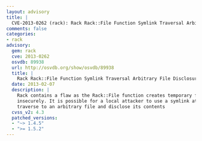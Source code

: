 ```yaml
---
layout: advisory
title: |
  CVE-2013-0262 (rack): Rack Rack::File Function Symlink Traversal Arbitrary File Disclosure
comments: false
categories:
- rack
advisory:
  gem: rack
  cve: 2013-0262
  osvdb: 89938
  url: http://osvdb.org/show/osvdb/89938
  title: |
    Rack Rack::File Function Symlink Traversal Arbitrary File Disclosure
  date: 2013-02-07
  description: |
    Rack contains a flaw as the Rack::File function creates temporary files
    insecurely. It is possible for a local attacker to use a symlink attack to
    traverse to an arbitrary file and disclose its contents
  cvss_v2: 4.3
  patched_versions:
  - "~> 1.4.5"
  - ">= 1.5.2"
---
```

